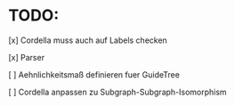 # TODO:

[x] Cordella muss auch auf Labels checken

[x] Parser

[ ] Aehnlichkeitsmaß definieren fuer GuideTree

[ ] Cordella anpassen zu Subgraph-Subgraph-Isomorphism
